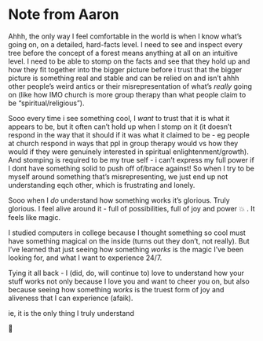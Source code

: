 # Note from Aaron

Ahhh, the only way I feel comfortable in the world is when I know what’s going on, on a detailed, hard-facts level. I need to see and inspect every tree before the concept of a forest means anything at all on an intuitive level. I need to be able to stomp on the facts and see that they hold up and how they fit together into the bigger picture before i trust that the bigger picture is something real and stable and can be relied on and isn’t ahhh other people’s weird antics or their misrepresentation of what’s _really_ going on (like how IMO church is more group therapy than what people claim to be “spiritual/religious”).

Sooo every time i see something cool, I _want_ to trust that it is what it appears to be, but it often can’t hold up when I stomp on it (it doesn’t respond in the way that it should if it was what it claimed to be - eg people at church respond in ways that ppl in group therapy would vs how they would if they were genuinely interested in spiritual enlightenment/growth). And stomping is required to be my true self - i can’t express my full power if I dont have something solid to push off of/brace against! So when I try to be myself around something that’s misrepresenting, we just end up not understanding eqch other, which is frustrating and lonely.

Sooo when I _do_ understand how something works it’s glorious. Truly glorious. I feel alive around it - full of possibilities, full of joy and power 💥 . It feels like magic.

I studied computers in college because I thought something so cool must have something magical on the inside (turns out they don’t, not really). But I’ve learned that just seeing how something _works_ is the magic I’ve been looking for, and what I want to experience 24/7.

Tying it all back - I (did, do, will continue to) love to understand how your stuff works not only because I love you and want to cheer you on, but also because seeing how something _works_ is the truest form of joy and aliveness that I can experience (afaik).

ie, it is the only thing I truly understand

🙇
